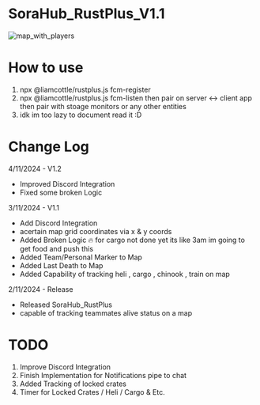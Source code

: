 # SoraHub_RustPlus_V1.1

![map_with_players](https://github.com/user-attachments/assets/a6bec079-7dd4-4e5c-8c3e-fe20bbf6b071)

# How to use
1. npx @liamcottle/rustplus.js fcm-register
2. npx @liamcottle/rustplus.js fcm-listen
   then pair on server <-> client app then pair with stoage monitors or any other entities
3. idk im too lazy to document read it :D

# Change Log
4/11/2024 - V1.2
- Improved Discord Integration
- Fixed some broken Logic

3/11/2024 - V1.1
- Add Discord Integration
- acertain map grid coordinates via x & y coords
- Added Broken Logic :fire: for cargo not done yet its like 3am im going to get food and push this
- Added Team/Personal Marker to Map
- Added Last Death to Map
- Added Capability of tracking heli , cargo , chinook , train  on map


2/11/2024 - Release
- Released SoraHub_RustPlus 
- capable of tracking teammates alive status on a map


# TODO
1. Improve Discord Integration
2. Finish Implementation for Notifications pipe to chat
3. Added Tracking of locked crates
4. Timer for Locked Crates / Heli / Cargo & Etc.

